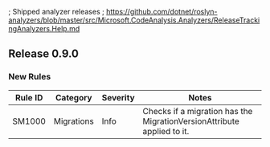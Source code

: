 ﻿; Shipped analyzer releases
; https://github.com/dotnet/roslyn-analyzers/blob/master/src/Microsoft.CodeAnalysis.Analyzers/ReleaseTrackingAnalyzers.Help.md

## Release 0.9.0

### New Rules


Rule ID | Category | Severity | Notes
--------|----------|----------|--------------------
SM1000  |  Migrations  |  Info | Checks if a migration has the MigrationVersionAttribute applied to it.


